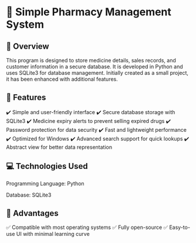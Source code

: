 # 📌 Simple Pharmacy Management System

## 📝 Overview
This program is designed to store medicine details, sales records, and customer information in a secure database. It is developed in Python and uses SQLite3 for database management. Initially created as a small project, it has been enhanced with additional features.

## 🚀 Features
✔️ Simple and user-friendly interface
✔️ Secure database storage with SQLite3
✔️ Medicine expiry alerts to prevent selling expired drugs
✔️ Password protection for data security
✔️ Fast and lightweight performance
✔️ Optimized for Windows
✔️ Advanced search support for quick lookups
✔️ Abstract view for better data representation

## 💻 Technologies Used
Programming Language: Python

Database: SQLite3

## 🌟 Advantages
✅ Compatible with most operating systems
✅ Fully open-source
✅ Easy-to-use UI with minimal learning curve

